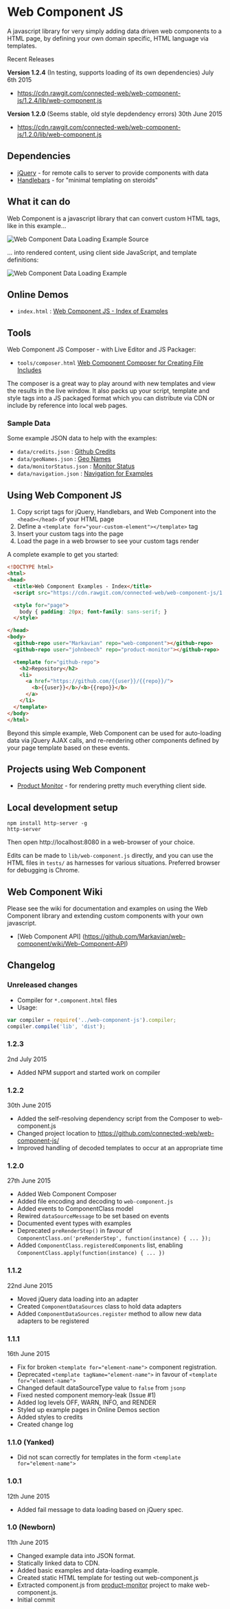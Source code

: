 Web Component JS
================
A javascript library for very simply adding data driven web components to a HTML page, by defining your own domain specific, HTML language via templates.

Recent Releases

**Version 1.2.4** (In testing, supports loading of its own dependencies)
July 6th 2015
* https://cdn.rawgit.com/connected-web/web-component-js/1.2.4/lib/web-component.js

**Version 1.2.0** (Seems stable, old style depdendency errors)
30th June 2015
* https://cdn.rawgit.com/connected-web/web-component-js/1.2.0/lib/web-component.js

Dependencies
------------
- [jQuery](https://jquery.com/) - for remote calls to server to provide components with data
- [Handlebars](http://handlebarsjs.com/) - for "minimal templating on steroids"

What it can do
--------------
Web Component is a javascript library that can convert custom HTML tags, like in this example...

![Web Component Data Loading Example Source](images/data-loading-example-source.png)

... into rendered content, using client side JavaScript, and template definitions:

![Web Component Data Loading Example](images/data-loading-example.png)

Online Demos
------------
* `index.html` : [Web Component JS - Index of Examples](https://cdn.rawgit.com/connected-web/web-component-js/1.2.4/tests/index.html)

Tools
-----
Web Component JS Composer - with Live Editor and JS Packager:
* `tools/composer.html` [Web Component Composer for Creating File Includes](https://cdn.rawgit.com/connected-web/web-component-js/1.2.4/tools/composer.html)

The composer is a great way to play around with new templates and view the results in the live window. It also packs up your script, template and style tags into a JS packaged format which you can distribute via CDN or include by reference into local web pages.

### Sample Data
Some example JSON data to help with the examples:
* `data/credits.json` : [Github Credits](https://cdn.rawgit.com/connected-web/web-component-js/1.2.4/tests/data/credits.json)
* `data/geoNames.json` : [Geo Names](https://cdn.rawgit.com/connected-web/web-component-js/1.2.4/tests/data/geoNames.json)
* `data/monitorStatus.json` : [Monitor Status](https://cdn.rawgit.com/connected-web/web-component-js/1.2.4/tests/data/monitorStatus.json)
* `data/navigation.json` : [Navigation for Examples](https://cdn.rawgit.com/connected-web/web-component-js/1.2.4/tests/data/navigation.json)

Using Web Component JS
----------------------
1. Copy script tags for jQuery, Handlebars, and Web Component into the `<head></head>` of your HTML page
2. Define a `<template for="your-custom-element"></template>` tag
3. Insert your custom tags into the page
4. Load the page in a web browser to see your custom tags render

A complete example to get you started:
```html
<!DOCTYPE html>
<html>
<head>
  <title>Web Component Examples - Index</title>
  <script src="https://cdn.rawgit.com/connected-web/web-component-js/1.2.3/lib/web-component.js"></script>

  <style for="page">
    body { padding: 20px; font-family: sans-serif; }
  </style>

</head>
<body>
  <github-repo user="Markavian" repo="web-component"></github-repo>
  <github-repo user="johnbeech" repo="product-monitor"></github-repo>

  <template for="github-repo">
    <h2>Repository</h2>
    <li>
      <a href="https://github.com/{{user}}/{{repo}}/">
        <b>{{user}}</b>/<b>{{repo}}</b>
      </a>
    </li>
  </template>
</body>
</html>
```

Beyond this simple example, Web Component can be used for auto-loading data via jQuery AJAX calls, and re-rendering other components defined by your page template based on these events.

Projects using Web Component
----------------------------
* [Product Monitor](https://github.com/johnbeech/product-monitor/) - for rendering pretty much everything client side.

Local development setup
-------------------
```
npm install http-server -g
http-server
```
Then open http://localhost:8080 in a web-browser of your choice.

Edits can be made to `lib/web-component.js` directly, and you can use the HTML files in `tests/` as harnesses for various situations. Preferred browser for debugging is Chrome.

Web Component Wiki
------------------

Please see the wiki for documentation and examples on using the Web Component library and extending custom components with your own javascript.
* [Web Component API] (https://github.com/Markavian/web-component/wiki/Web-Component-API)

Changelog
---------
### Unreleased changes
* Compiler for `*.component.html` files
* Usage:
```js
var compiler = require('../web-component-js').compiler;
compiler.compile('lib', 'dist');
```

### 1.2.3
2nd July 2015
* Added NPM support and started work on compiler

### 1.2.2
30th June 2015
* Added the self-resolving dependency script from the Composer to web-component.js
* Changed project location to https://github.com/connected-web/web-component-js/
* Improved handling of decoded templates to occur at an appropriate time

### 1.2.0
27th June 2015
* Added Web Component Composer
* Added file encoding and decoding to `web-component.js`
* Added events to ComponentClass model
* Rewired `dataSourceMessage` to be set based on events
* Documented event types with examples
* Deprecated `preRenderStep()` in favour of `ComponentClass.on('preRenderStep', function(instance) { ... });`
* Added `ComponentClass.registeredComponents` list, enabling `ComponentClass.apply(function(instance) { ... })`

### 1.1.2
22nd June 2015
* Moved jQuery data loading into an adapter
* Created `ComponentDataSources` class to hold data adapters
* Added `ComponentDataSources.register` method to allow new data adapters to be registered

### 1.1.1
16th June 2015
* Fix for broken `<template for="element-name">` component registration.
* Deprecated `<template tagName="element-name">` in favour of `<template for="element-name">`
* Changed default dataSourceType value to `false` from `jsonp`
* Fixed nested component memory-leak (Issue #1)
* Added log levels OFF, WARN, INFO, and RENDER
* Styled up example pages in Online Demos section
* Added styles to credits
* Created change log

### 1.1.0 (Yanked)
* Did not scan correctly for templates in the form `<template for="element-name">`

### 1.0.1
12th June 2015
* Added fail message to data loading based on jQuery spec.

### 1.0 (Newborn)
11th June 2015
* Changed example data into JSON format.
* Statically linked data to CDN.
* Added basic examples and data-loading example.
* Created static HTML template for testing out web-component.js
* Extracted component.js from [product-monitor](https://github.com/connected-web/product-monitor) project to make web-component.js.
* Initial commit

